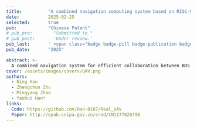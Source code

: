 ```yaml
---
title:          "A combined navigation computing system based on RISC-V architecture"
date:           2025-02-25
selected:       true
pub:            "Chinese Patent"
# pub_pre:        "Submitted to "
# pub_post:       'Under review.'
pub_last:       ' <span class="badge badge-pill badge-publication badge-info">Patent</span>'
pub_date:       "2025"

abstract: >-
  A combined navigation system for efficient collaboration between BDS and INS built through RISC-V-based architecture.
cover: /assets/images/covers/UAV.png
authors:
  - Ning Han
  - Zhengchun Zhu
  - Mingyang Zhao
  - Yaohui Han*
links:
  Code: https://github.com/Han-0107/Real_UAV
  Paper: http://epub.cnipa.gov.cn/cred/CN117782079B
---
```

